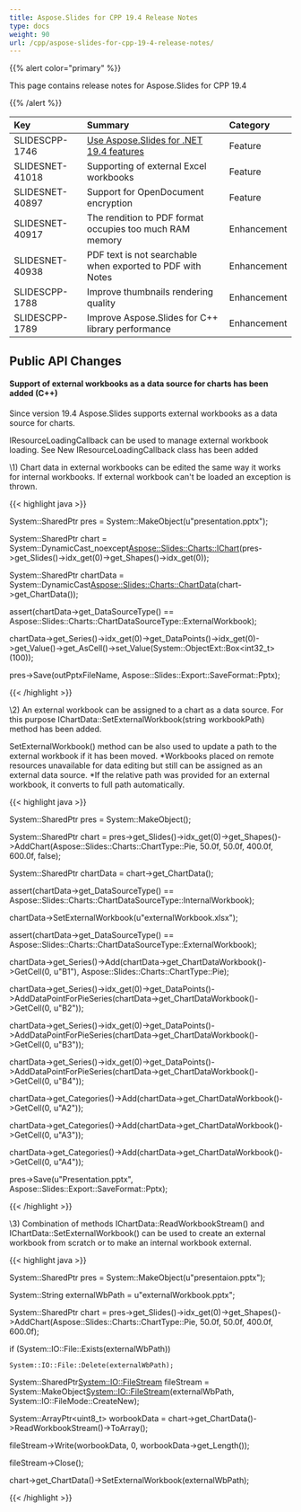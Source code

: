 ```yaml
---
title: Aspose.Slides for CPP 19.4 Release Notes
type: docs
weight: 90
url: /cpp/aspose-slides-for-cpp-19-4-release-notes/
---
```


{{% alert color="primary" %}} 

This page contains release notes for Aspose.Slides for CPP 19.4

{{% /alert %}} 

|**Key**|**Summary**|**Category**|
| :- | :- | :- |
|SLIDESCPP-1746|[Use Aspose.Slides for .NET 19.4 features](https://docs.aspose.com/display/slidesnet/Aspose.Slides+for+.NET+19.4+Release+Notes)|Feature|
|SLIDESNET-41018|Supporting of external Excel workbooks|Feature|
|SLIDESNET-40897|Support for OpenDocument encryption|Feature|
|SLIDESNET-40917|The rendition to PDF format occupies too much RAM memory|Enhancement|
|SLIDESNET-40938|PDF text is not searchable when exported to PDF with Notes|Enhancement|
|SLIDESCPP-1788|Improve thumbnails rendering quality|Enhancement|
|SLIDESCPP-1789|Improve Aspose.Slides for C++ library performance|Enhancement|
## **Public API Changes**

#### **Support of external workbooks as a data source for charts has been added (C++)**
Since version 19.4 Aspose.Slides supports external workbooks as a data source for charts.

IResourceLoadingCallback can be used to manage external workbook loading. See New IResourceLoadingCallback class has been added



\1) Chart data in external workbooks can be edited the same way it works for internal workbooks. If external workbook can't be loaded an exception is thrown.

{{< highlight java >}}

 System::SharedPtr<Presentation> pres = System::MakeObject<Presentation>(u"presentation.pptx");

System::SharedPtr<IChart> chart = System::DynamicCast_noexcept<Aspose::Slides::Charts::IChart>(pres->get_Slides()->idx_get(0)->get_Shapes()->idx_get(0));

System::SharedPtr<ChartData> chartData = System::DynamicCast<Aspose::Slides::Charts::ChartData>(chart->get_ChartData());



assert(chartData->get_DataSourceType() == Aspose::Slides::Charts::ChartDataSourceType::ExternalWorkbook);



chartData->get_Series()->idx_get(0)->get_DataPoints()->idx_get(0)->get_Value()->get_AsCell()->set_Value(System::ObjectExt::Box<int32_t>(100));

pres->Save(outPptxFileName, Aspose::Slides::Export::SaveFormat::Pptx);


{{< /highlight >}}



\2) An external workbook can be assigned to a chart as a data source. For this purpose IChartData::SetExternalWorkbook(string workbookPath) method has been added.

SetExternalWorkbook() method can be also used to update a path to the external workbook if it has been moved. *Workbooks placed on remote resources unavailable for data editing but still can be assigned as an external data source. *If the relative path was provided for an external workbook, it converts to full path automatically.

{{< highlight java >}}

 System::SharedPtr<Presentation> pres = System::MakeObject<Presentation>();

System::SharedPtr<IChart> chart = pres->get_Slides()->idx_get(0)->get_Shapes()->AddChart(Aspose::Slides::Charts::ChartType::Pie, 50.0f, 50.0f, 400.0f, 600.0f, false);

System::SharedPtr<IChartData> chartData = chart->get_ChartData();



assert(chartData->get_DataSourceType() == Aspose::Slides::Charts::ChartDataSourceType::InternalWorkbook);



chartData->SetExternalWorkbook(u"externalWorkbook.xlsx");



assert(chartData->get_DataSourceType() == Aspose::Slides::Charts::ChartDataSourceType::ExternalWorkbook);



chartData->get_Series()->Add(chartData->get_ChartDataWorkbook()->GetCell(0, u"B1"), Aspose::Slides::Charts::ChartType::Pie);

chartData->get_Series()->idx_get(0)->get_DataPoints()->AddDataPointForPieSeries(chartData->get_ChartDataWorkbook()->GetCell(0, u"B2"));

chartData->get_Series()->idx_get(0)->get_DataPoints()->AddDataPointForPieSeries(chartData->get_ChartDataWorkbook()->GetCell(0, u"B3"));

chartData->get_Series()->idx_get(0)->get_DataPoints()->AddDataPointForPieSeries(chartData->get_ChartDataWorkbook()->GetCell(0, u"B4"));



chartData->get_Categories()->Add(chartData->get_ChartDataWorkbook()->GetCell(0, u"A2"));

chartData->get_Categories()->Add(chartData->get_ChartDataWorkbook()->GetCell(0, u"A3"));

chartData->get_Categories()->Add(chartData->get_ChartDataWorkbook()->GetCell(0, u"A4"));

pres->Save(u"Presentation.pptx", Aspose::Slides::Export::SaveFormat::Pptx);


{{< /highlight >}}



\3) Combination of methods IChartData::ReadWorkbookStream() and IChartData::SetExternalWorkbook() can be used to create an external workbook from scratch or to make an internal workbook external.

{{< highlight java >}}

 System::SharedPtr<Presentation> pres = System::MakeObject<Presentation>(u"presentaion.pptx");

System::String externalWbPath = u"externalWorkbook.pptx";



System::SharedPtr<IChart> chart = pres->get_Slides()->idx_get(0)->get_Shapes()->AddChart(Aspose::Slides::Charts::ChartType::Pie, 50.0f, 50.0f, 400.0f, 600.0f);



if (System::IO::File::Exists(externalWbPath))

    System::IO::File::Delete(externalWbPath);



System::SharedPtr<System::IO::FileStream> fileStream = System::MakeObject<System::IO::FileStream>(externalWbPath, System::IO::FileMode::CreateNew);

System::ArrayPtr<uint8_t> worbookData = chart->get_ChartData()->ReadWorkbookStream()->ToArray();

fileStream->Write(worbookData, 0, worbookData->get_Length());

fileStream->Close();



chart->get_ChartData()->SetExternalWorkbook(externalWbPath);


{{< /highlight >}}
